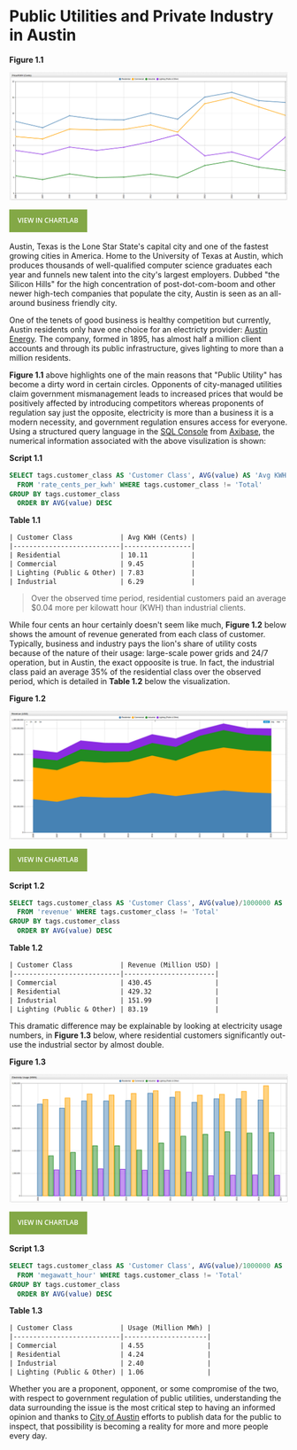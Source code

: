 Public Utilities and Private Industry in Austin
===

**Figure 1.1**

![](Images/AP-001.png)

[![](Images/button.png)](https://apps.axibase.com/chartlab/efc684ff/2/#fullscreen)

Austin, Texas is the Lone Star State's capital city and one of the fastest growing cities in America. Home to the University
of Texas at Austin, which produces thousands of well-qualified computer science graduates each year and funnels new talent into
the city's largest employers. Dubbed "the Silicon Hills" for the high concentration of post-dot-com-boom and other newer
high-tech companies that populate the city, Austin is seen as an all-around business friendly city.

One of the tenets of good business is healthy competition but currently, Austin residents only have one choice for an electricty
provider: [Austin Energy](https://austinenergy.com/wps/portal/ae/home/!ut/p/a1/jY_NCsIwEISfxUOOmk2rUr3F-tOqWPBQay6SSqyVmoQ0VXx7o-BFFF3YwzLfzuxihjPMJL-UBbelkrx6zKy_I1GvS0ZA5sGUDIBGq266DmN_RogDtg6AL0Xh1_4GsycCXuBFIXhxMknGEKdJSpNFCLPQfwHfI-Z_HEll7gcFZkYchBGm0xj33NFaXQ8RIOBNbUsppDDFrbNXZwRXXSPQylheOVm4zlVjEThRc3lra6MOZSU-eR9VbXH2bon1OYNTr7osaat1B4vV0aY!/dl5/d5/L2dBISEvZ0FBIS9nQSEh/).
The company, formed in 1895, has almost half a million client accounts and through its public infrastructure, gives lighting 
to more than a million residents.

**Figure 1.1** above highlights one of the main reasons that "Public Utility" has become a dirty word in certain
circles. Opponents of city-managed utilities claim government mismanagement leads to increased prices that would be positively
affected by introducing competitors whereas proponents of regulation say just the opposite, electricity is more than a business
it is a modern necessity, and government regulation ensures access for everyone. Using a structured query language in the 
[SQL Console](https://github.com/axibase/atsd/tree/master/api/sql) from [Axibase](https://axibase.com), the numerical information associated with the above visulization is shown:

**Script 1.1**

```sql
SELECT tags.customer_class AS 'Customer Class', AVG(value) AS 'Avg KWH (Cents)'
  FROM 'rate_cents_per_kwh' WHERE tags.customer_class != 'Total'
GROUP BY tags.customer_class
  ORDER BY AVG(value) DESC
```

**Table 1.1**

```ls
| Customer Class            | Avg KWH (Cents) | 
|---------------------------|-----------------| 
| Residential               | 10.11           | 
| Commercial                | 9.45            | 
| Lighting (Public & Other) | 7.83            | 
| Industrial                | 6.29            | 
```

> Over the observed time period, residential customers paid an average $0.04 more per kilowatt hour (KWH) than industrial
clients.

While four cents an hour certainly doesn't seem like much, **Figure 1.2** below shows the amount of revenue generated from each class of customer. Typically, business and industry 
pays the lion's share of utility costs because of the nature of their usage: large-scale power grids and 24/7 operation, but
in Austin, the exact oppoosite is true. In fact, the industrial class paid an average 35% of the residential class over the
observed period, which is detailed in **Table 1.2** below the visualization.

**Figure 1.2**

![](Images/AP-002.png)

[![](Images/button.png)](https://apps.axibase.com/chartlab/efc684ff/3/#fullscreen)

**Script 1.2**

```sql
SELECT tags.customer_class AS 'Customer Class', AVG(value)/1000000 AS 'Revenue (Million USD)'
  FROM 'revenue' WHERE tags.customer_class != 'Total'
GROUP BY tags.customer_class
  ORDER BY AVG(value) DESC
```

**Table 1.2**

```ls
| Customer Class            | Revenue (Million USD) | 
|---------------------------|-----------------------| 
| Commercial                | 430.45                | 
| Residential               | 429.32                | 
| Industrial                | 151.99                | 
| Lighting (Public & Other) | 83.19                 | 
```

This dramatic difference may be explainable by looking at electricity usage numbers, in **Figure 1.3** below, where residential
customers significantly out-use the industrial sector by almost double. 

**Figure 1.3**

![](Images/AP-003.png)

[![](Images/button.png)](https://apps.axibase.com/chartlab/efc684ff/4/#fullscreen)

**Script 1.3**

```sql
SELECT tags.customer_class AS 'Customer Class', AVG(value)/1000000 AS 'Usage (Million MWh)'
  FROM 'megawatt_hour' WHERE tags.customer_class != 'Total'
GROUP BY tags.customer_class
  ORDER BY AVG(value) DESC
```

**Table 1.3**

```ls
| Customer Class            | Usage (Million MWh) | 
|---------------------------|---------------------| 
| Commercial                | 4.55                | 
| Residential               | 4.24                | 
| Industrial                | 2.40                | 
| Lighting (Public & Other) | 1.06                | 
```

Whether you are a proponent, opponent, or some compromise of the two, with respect to government regulation of public utilities,
understanding the data surrounding the issue is the most critical step to having an informed opinion and thanks to [City of Austin](https://data.austintexas.gov/)
efforts to publish data for the public to inspect, that possibility is becoming a reality for more and more people every day.